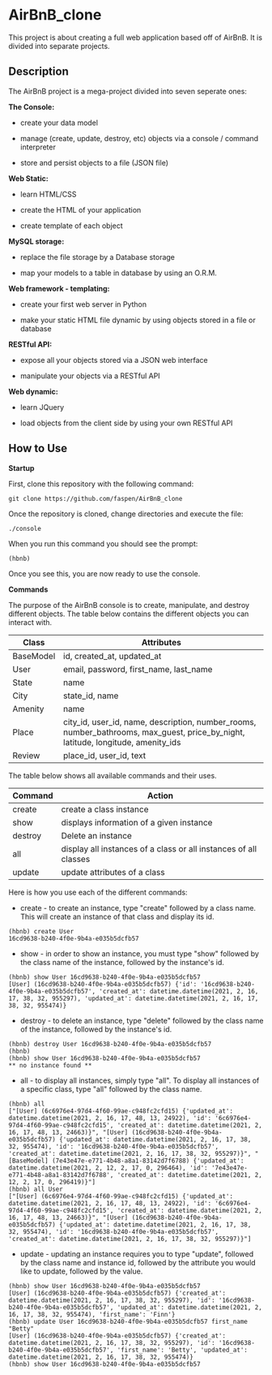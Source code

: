 # AirBnB_clone

This project is about creating a full web application based off of AirBnB. It is divided into separate projects.

## Description

The AirBnB project is a mega-project divided into seven seperate ones:

**The Console:**

* create your data model

* manage (create, update, destroy, etc) objects via a console / command interpreter

* store and persist objects to a file (JSON file)

**Web Static:**

* learn HTML/CSS

* create the HTML of your application

* create template of each object

**MySQL storage:**

* replace the file storage by a Database storage

* map your models to a table in database by using an O.R.M.

**Web framework - templating:**

* create your first web server in Python

* make your static HTML file dynamic by using objects stored in a file or database

**RESTful API:**

* expose all your objects stored via a JSON web interface

* manipulate your objects via a RESTful API

**Web dynamic:**

* learn JQuery

* load objects from the client side by using your own RESTful API

## How to Use

**Startup**

First, clone this repository with the following command:

```shell
git clone https://github.com/faspen/AirBnB_clone
```

Once the repository is cloned, change directories and execute the file:

```shell
./console
```

When you run this command you should see the prompt:

```shell
(hbnb)
```

Once you see this, you are now ready to use the console.

**Commands**

The purpose of the AirBnB console is to create, manipulate, and destroy different objects. The table below contains the different objects you can interact with.

| Class | Attributes |
| ------ | ------ |
| BaseModel | id, created_at, updated_at |
| User | email, password, first_name, last_name |
| State | name |
| City | state_id, name |
| Amenity | name |
| Place | city_id, user_id, name, description, number_rooms, number_bathrooms, max_guest, price_by_night, latitude, longitude, amenity_ids |
| Review | place_id, user_id, text |

The table below shows all available commands and their uses.

| Command | Action |
| ------ | ------ |
| create | create a class instance |
| show | displays information of a given instance |
| destroy | Delete an instance |
| all | display all instances of a class or all instances of all classes |
| update | update attributes of a class |

Here is how you use each of the different commands:

* create - to create an instance, type "create" followed by a class name. This will create an instance of that class and display its id.

```shell
(hbnb) create User
16cd9638-b240-4f0e-9b4a-e035b5dcfb57
```

* show - in order to show an instance, you must type "show" followed by the class name of the instance, followed by the instance's id.

```shell
(hbnb) show User 16cd9638-b240-4f0e-9b4a-e035b5dcfb57
[User] (16cd9638-b240-4f0e-9b4a-e035b5dcfb57) {'id': '16cd9638-b240-4f0e-9b4a-e035b5dcfb57', 'created_at': datetime.datetime(2021, 2, 16, 17, 38, 32, 955297), 'updated_at': datetime.datetime(2021, 2, 16, 17, 38, 32, 955474)}
```

* destroy - to delete an instance, type "delete" followed by the class name of the instance, followed by the instance's id.

```shell
(hbnb) destroy User 16cd9638-b240-4f0e-9b4a-e035b5dcfb57
(hbnb)
(hbnb) show User 16cd9638-b240-4f0e-9b4a-e035b5dcfb57
** no instance found **
```

* all - to display all instances, simply type "all". To display all instances of a specific class, type "all" followed by the class name.

```shell
(hbnb) all
["[User] (6c6976e4-97d4-4f60-99ae-c948fc2cfd15) {'updated_at': datetime.datetime(2021, 2, 16, 17, 48, 13, 24922), 'id': '6c6976e4-97d4-4f60-99ae-c948fc2cfd15', 'created_at': datetime.datetime(2021, 2, 16, 17, 48, 13, 24663)}", "[User] (16cd9638-b240-4f0e-9b4a-e035b5dcfb57) {'updated_at': datetime.datetime(2021, 2, 16, 17, 38, 32, 955474), 'id': '16cd9638-b240-4f0e-9b4a-e035b5dcfb57', 'created_at': datetime.datetime(2021, 2, 16, 17, 38, 32, 955297)}", "[BaseModel] (7e43e47e-e771-4b48-a8a1-83142d7f6788) {'updated_at': datetime.datetime(2021, 2, 12, 2, 17, 0, 296464), 'id': '7e43e47e-e771-4b48-a8a1-83142d7f6788', 'created_at': datetime.datetime(2021, 2, 12, 2, 17, 0, 296419)}"]
(hbnb) all User
["[User] (6c6976e4-97d4-4f60-99ae-c948fc2cfd15) {'updated_at': datetime.datetime(2021, 2, 16, 17, 48, 13, 24922), 'id': '6c6976e4-97d4-4f60-99ae-c948fc2cfd15', 'created_at': datetime.datetime(2021, 2, 16, 17, 48, 13, 24663)}", "[User] (16cd9638-b240-4f0e-9b4a-e035b5dcfb57) {'updated_at': datetime.datetime(2021, 2, 16, 17, 38, 32, 955474), 'id': '16cd9638-b240-4f0e-9b4a-e035b5dcfb57', 'created_at': datetime.datetime(2021, 2, 16, 17, 38, 32, 955297)}"]
```

* update - updating an instance requires you to type "update", followed by the class name and instance id, followed by the attribute you would like to update, followed by the value.

```shell
(hbnb) show User 16cd9638-b240-4f0e-9b4a-e035b5dcfb57
[User] (16cd9638-b240-4f0e-9b4a-e035b5dcfb57) {'created_at': datetime.datetime(2021, 2, 16, 17, 38, 32, 955297), 'id': '16cd9638-b240-4f0e-9b4a-e035b5dcfb57', 'updated_at': datetime.datetime(2021, 2, 16, 17, 38, 32, 955474), 'first_name': 'Finn'}
(hbnb) update User 16cd9638-b240-4f0e-9b4a-e035b5dcfb57 first_name "Betty"
[User] (16cd9638-b240-4f0e-9b4a-e035b5dcfb57) {'created_at': datetime.datetime(2021, 2, 16, 17, 38, 32, 955297), 'id': '16cd9638-b240-4f0e-9b4a-e035b5dcfb57', 'first_name': 'Betty', 'updated_at': datetime.datetime(2021, 2, 16, 17, 38, 32, 955474)}
(hbnb) show User 16cd9638-b240-4f0e-9b4a-e035b5dcfb57
```
